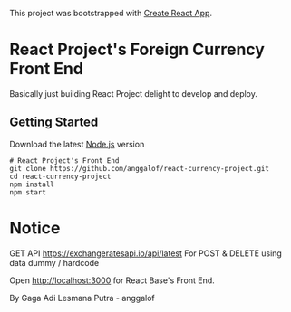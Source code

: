 This project was bootstrapped with [Create React App](https://github.com/facebook/create-react-app).

React Project's Foreign Currency Front End
===============

Basically just building React Project delight to develop and deploy.

## Getting Started

Download the latest [Node.js](https://nodejs.org/) version

```
# React Project's Front End
git clone https://github.com/anggalof/react-currency-project.git
cd react-currency-project
npm install
npm start
```
# Notice
GET API https://exchangeratesapi.io/api/latest
For POST & DELETE using data dummy / hardcode

Open [http://localhost:3000](http://localhost:3000) for React Base's Front End.

By Gaga Adi Lesmana Putra - anggalof

